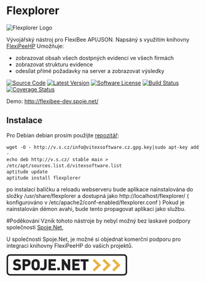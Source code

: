 Flexplorer
==========

![Flexplorer Logo](https://raw.githubusercontent.com/Spoje-NET/Flexplorer/master/src/images/flexplorer-logo.png "Project Logo")

Vývojářský nástroj pro FlexiBee API/JSON. Napsáný s využitím knihovny [FlexiPeeHP](https://github.com/Spoje-NET/FlexiPeeHP)
Umožňuje:

  * zobrazovat obsah všech dostpných evidencí ve všech firmách
  * zobrazovat strukturu evidence
  * odesílat přímé požadavky na server a zobrazovat výsledky  

[![Source Code](http://img.shields.io/badge/source/Spoje-NET/Flexplorer-blue.svg?style=flat-square)](https://github.com/Spoje-NET/Flexplorer)
[![Latest Version](https://img.shields.io/github/release/Spoje-NET/Flexplorer.svg?style=flat-square)](https://github.com/Spoje-NET/Flexplorer/releases)
[![Software License](https://img.shields.io/badge/license-GNU-brightgreen.svg?style=flat-square)](https://github.com/Spoje-NET/Flexplorer/blob/master/LICENSE)
[![Build Status](https://img.shields.io/travis/Spoje-NET/Flexplorer/master.svg?style=flat-square)](https://travis-ci.org/Spoje-NET/Flexplorer)
[![Coverage Status](https://img.shields.io/coveralls/Spoje-NET/Flexplorer/master.svg?style=flat-square)](https://coveralls.io/r/Spoje-NET/Flexplorer?branch=master)

Demo: http://flexibee-dev.spoje.net/

Instalace
------------

Pro Debian debian prosím použijte [repozitář](http://vitexsoftware.cz/repos.php):

    wget -O - http://v.s.cz/info@vitexsoftware.cz.gpg.key|sudo apt-key add -
    echo deb http://v.s.cz/ stable main > /etc/apt/sources.list.d/vitexsoftware.list
    aptitude update
    aptitude install flexplorer

po instalaci balíčku a reloadu webserveru bude aplikace nainstalována do složky 
/usr/share/flexplorer a dostupná jako http://localhost/flexplorer/ 
( konfigurováno v  /etc/apache2/conf-enabled/flexplorer.conf ) 
Pokud je nainstalován démon avahi, bude tento propagovat aplikaci jako službu.


#Poděkování
Vznik tohoto nástroje by nebyl možný bez laskavé podpory společnosti [Spoje.Net](http://www.spoje.net), 

U společnosti Spoje.Net, je možné si objednat komerční podporu pro integraci
knihovny FlexiPeeHP do vašich projektů. 

![Spoje.Net](https://github.com/Spoje-NET/FlexiPeeHP/raw/master/spoje-net_logo.gif "Spoje.Net")



